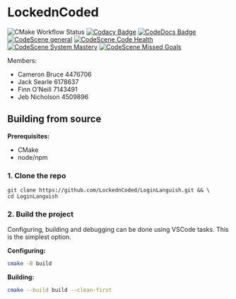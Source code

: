# LockednCoded

![CMake Workflow Status](https://github.com/LockednCoded/LoginLanguish/actions/workflows/cmake.yml/badge.svg)
[![Codacy Badge](https://app.codacy.com/project/badge/Grade/77e352dbe59a454fae44f44b10b5218b)](https://app.codacy.com/gh/LockednCoded/LoginLanguish/dashboard?utm_source=gh&utm_medium=referral&utm_content=&utm_campaign=Badge_grade)
[![CodeDocs Badge](https://codedocs.xyz/LockednCoded/LoginLanguish.svg)](https://codedocs.xyz/LockednCoded/LoginLanguish/)
[![CodeScene general](https://codescene.io/images/analyzed-by-codescene-badge.svg)](https://codescene.io/projects/43160)
[![CodeScene Code Health](https://codescene.io/projects/43160/status-badges/code-health)](https://codescene.io/projects/43160)
[![CodeScene System Mastery](https://codescene.io/projects/43160/status-badges/system-mastery)](https://codescene.io/projects/43160)
[![CodeScene Missed Goals](https://codescene.io/projects/43160/status-badges/missed-goals)](https://codescene.io/projects/43160)

  
Members:
- Cameron Bruce 4476706
- Jack Searle 6178637
- Finn O'Neill 7143491
- Jeb Nicholson 4509896

## Building from source

**Prerequisites:**
- CMake
- node/npm

### 1. Clone the repo

```
git clone https://github.com/LockednCoded/LoginLanguish.git && \
cd LoginLanguish
```

### 2. Build the project

Configuring, building and debugging can be done using VSCode tasks. This is the simplest option. 

**Configuring:**
```bash
cmake -B build
```

**Building:**
```bash
cmake --build build --clean-first
```